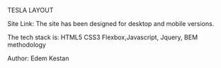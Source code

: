 TESLA LAYOUT

Site Link: The site has been designed for desktop and mobile versions.

The tech stack is: HTML5 CSS3 Flexbox,Javascript, Jquery, BEM methodology

Author: Edem Kestan
